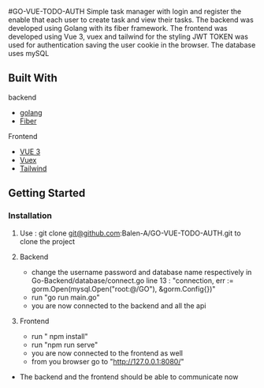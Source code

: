 #GO-VUE-TODO-AUTH
Simple task manager with login and register the enable that each user to create task and view their tasks.
The backend was developed using Golang with its fiber framework.
The frontend was developed using Vue 3, vuex and tailwind for the styling
JWT TOKEN was used for authentication saving the user cookie in the browser.
The database uses mySQL

## Built With

backend
* [golang](https://golang.org/)
* [Fiber](https://github.com/gofiber/fiber)


Frontend
* [VUE 3](https://v3.vuejs.org/)
* [Vuex](https://vuex.vuejs.org/guide/)
* [Tailwind](https://tailwindcss.com/docs/guides/vue-3-vite)


<!-- GETTING STARTED -->
## Getting Started

### Installation

1. Use : git clone git@github.com:Balen-A/GO-VUE-TODO-AUTH.git
to clone the project

2. Backend 
    - change the username password and database name respectively in Go-Backend/database/connect.go 
      line 13 : "connection, err := gorm.Open(mysql.Open("root:@/GO"), &gorm.Config{})"
    - run "go run main.go"
    - you are now connected to the backend and all the api
3. Frontend
    - run " npm install"
    - run "npm run serve"
    - you are now connected to the frontend as well
    - from you browser go to "http://127.0.0.1:8080/"
 - The backend and the frontend should be able to communicate now
